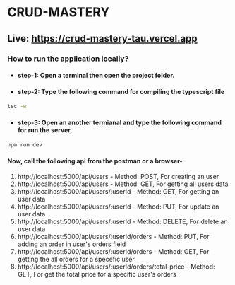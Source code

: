 # CRUD-MASTERY

## Live: https://crud-mastery-tau.vercel.app

### How to run the application locally?

- #### step-1: Open a terminal then open the project folder.
- #### step-2: Type the following command for compiling the typescript file

```bash
tsc -w
```

- #### step-3: Open an another termianal and type the following command for run the server,

```bash
npm run dev
```

#### Now, call the following api from the postman or a browser-

1. http://localhost:5000/api/users - Method: POST, For creating an user
2. http://localhost:5000/api/users - Method: GET, For getting all users data
3. http://localhost:5000/api/users/:userId - Method: GET, For getting an user data
4. http://localhost:5000/api/users/:userId - Method: PUT, For update an user data
5. http://localhost:5000/api/users/:userId - Method: DELETE, For delete an user data
6. http://localhost:5000/api/users/:userId/orders - Method: PUT, For adding an order in user's orders field
7. http://localhost:5000/api/users/:userId/orders - Method: GET, For getting the all orders for a specefic user
8. http://localhost:5000/api/users/:userId/orders/total-price - Method: GET, For get the total price for a specific user's orders
